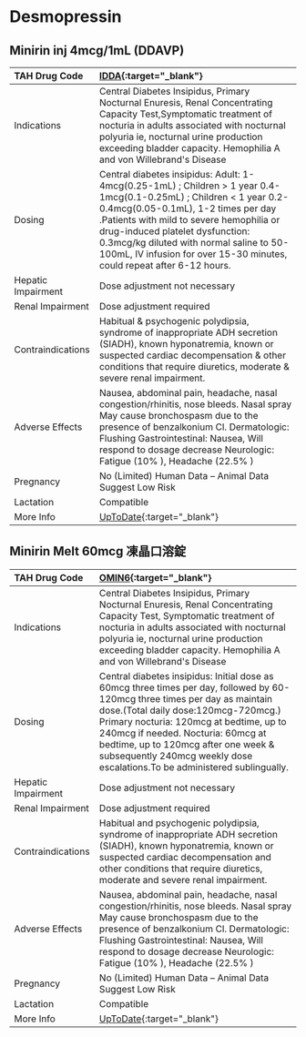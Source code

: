 # Desmopressin

## Minirin inj 4mcg/1mL (DDAVP)

| TAH Drug Code      | [IDDA](https://www.tahsda.org.tw/drugs/hissearch.php?drug_code=IDDA){:target="_blank"}                                                                                                                                                                                                                                                                         |
|:-------------------|:---------------------------------------------------------------------------------------------------------------------------------------------------------------------------------------------------------------------------------------------------------------------------------------------------------------------------------------------------------------|
| Indications        | Central Diabetes Insipidus, Primary Nocturnal Enuresis, Renal Concentrating Capacity Test,Symptomatic treatment of nocturia in adults associated with nocturnal polyuria ie, nocturnal urine production exceeding bladder capacity. Hemophilia A and von Willebrand's Disease                                                                                  |
| Dosing             | Central diabetes insipidus: Adult: 1-4mcg(0.25-1mL) ; Children > 1 year 0.4-1mcg(0.1-0.25mL) ; Children < 1 year 0.2-0.4mcg(0.05-0.1mL), 1-2 times per day .Patients with mild to severe hemophilia or drug-induced platelet dysfunction: 0.3mcg/kg diluted with normal saline to 50-100mL, IV infusion for over 15-30 minutes, could repeat after 6-12 hours. |
| Hepatic Impairment | Dose adjustment not necessary                                                                                                                                                                                                                                                                                                                                  |
| Renal Impairment   | Dose adjustment required                                                                                                                                                                                                                                                                                                                                       |
| Contraindications  | Habitual & psychogenic polydipsia, syndrome of inappropriate ADH secretion (SIADH), known hyponatremia, known or suspected cardiac decompensation & other conditions that require diuretics, moderate & severe renal impairment.                                                                                                                               |
| Adverse Effects    | Nausea, abdominal pain, headache, nasal congestion/rhinitis, nose bleeds. Nasal spray May cause bronchospasm due to the presence of benzalkonium Cl. Dermatologic: Flushing Gastrointestinal: Nausea, Will respond to dosage decrease Neurologic: Fatigue (10% ), Headache (22.5% )                                                                            |
| Pregnancy          | No (Limited) Human Data – Animal Data Suggest Low Risk                                                                                                                                                                                                                                                                                                         |
| Lactation          | Compatible                                                                                                                                                                                                                                                                                                                                                     |
| More Info          | [UpToDate](https://www.uptodate.com/contents/desmopressin-drug-information){:target="_blank"}                                                                                                                                                                                                                                                                  |

## Minirin Melt 60mcg 凍晶口溶錠

| TAH Drug Code      | [OMIN6](https://www.tahsda.org.tw/drugs/hissearch.php?drug_code=OMIN6){:target="_blank"}                                                                                                                                                                                                                                                                                |
|:-------------------|:------------------------------------------------------------------------------------------------------------------------------------------------------------------------------------------------------------------------------------------------------------------------------------------------------------------------------------------------------------------------|
| Indications        | Central Diabetes Insipidus, Primary Nocturnal Enuresis, Renal Concentrating Capacity Test, Symptomatic treatment of nocturia in adults associated with nocturnal polyuria ie, nocturnal urine production exceeding bladder capacity. Hemophilia A and von Willebrand's Disease                                                                                          |
| Dosing             | Central diabetes insipidus: Initial dose as 60mcg three times per day, followed by 60-120mcg three times per day as maintain dose.(Total daily dose:120mcg-720mcg.) Primary nocturia: 120mcg at bedtime, up to 240mcg if needed. Nocturia: 60mcg at bedtime, up to 120mcg after one week & subsequently 240mcg weekly dose escalations.To be administered sublingually. |
| Hepatic Impairment | Dose adjustment not necessary                                                                                                                                                                                                                                                                                                                                           |
| Renal Impairment   | Dose adjustment required                                                                                                                                                                                                                                                                                                                                                |
| Contraindications  | Habitual and psychogenic polydipsia, syndrome of inappropriate ADH secretion (SIADH), known hyponatremia, known or suspected cardiac decompensation and other conditions that require diuretics, moderate and severe renal impairment.                                                                                                                                  |
| Adverse Effects    | Nausea, abdominal pain, headache, nasal congestion/rhinitis, nose bleeds. Nasal spray May cause bronchospasm due to the presence of benzalkonium Cl. Dermatologic: Flushing Gastrointestinal: Nausea, Will respond to dosage decrease Neurologic: Fatigue (10% ), Headache (22.5% )                                                                                     |
| Pregnancy          | No (Limited) Human Data – Animal Data Suggest Low Risk                                                                                                                                                                                                                                                                                                                  |
| Lactation          | Compatible                                                                                                                                                                                                                                                                                                                                                              |
| More Info          | [UpToDate](https://www.uptodate.com/contents/desmopressin-drug-information){:target="_blank"}                                                                                                                                                                                                                                                                           |

